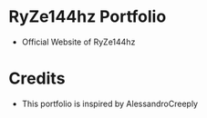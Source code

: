 # RyZe144hz Portfolio
- Official Website of RyZe144hz
# Credits
- This portfolio is inspired by AlessandroCreeply
